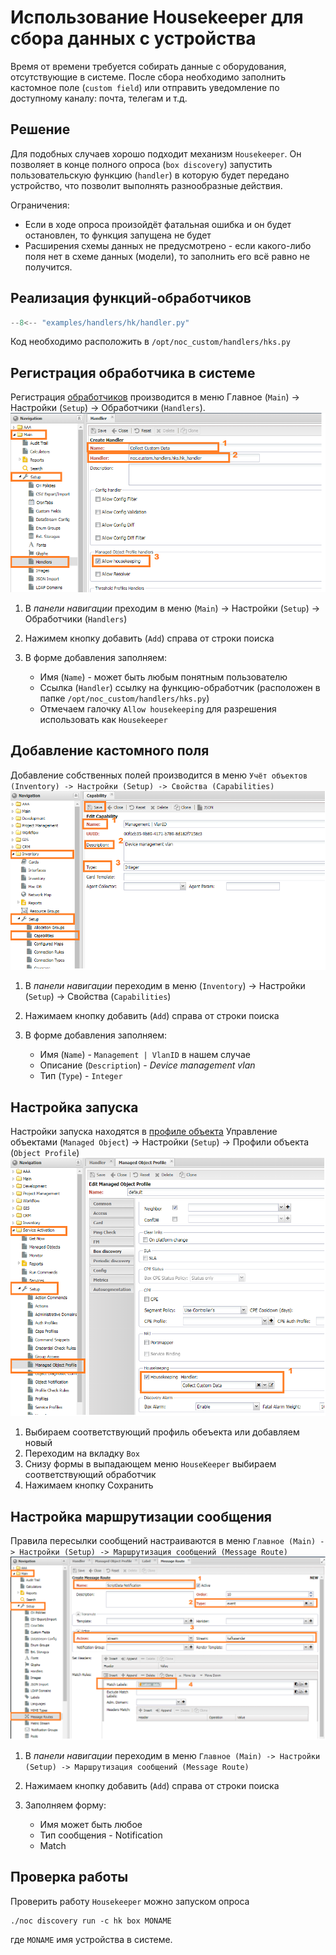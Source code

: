 # Использование Housekeeper для сбора данных с устройства

Время от времени требуется собирать данные с оборудования, отсутствующие в системе.
После сбора необходимо заполнить кастомное поле (`custom field`) или отправить уведомление по доступному каналу: почта, телегам и т.д.


## Решение

Для подобных случаев хорошо подходит механизм `Housekeeper`.
Он позволяет в конце полного опроса (`box discovery`) запустить пользовательскую функцию (`handler`) в которую будет передано устройство,
что позволит выполнять разнообразные действия.

Ограничения:

* Если в ходе опроса произойдёт фатальная ошибка и он будет остановлен, то функция запущена не будет
* Расширения схемы данных не предусмотрено - если какого-либо поля нет в схеме данных (модели), то заполнить его всё равно не получится.

## Реализация функций-обработчиков

```  py title="/opt/noc_custom/handlers/hks.py" linenums="1"
--8<-- "examples/handlers/hk/handler.py"
```


Код необходимо расположить в `/opt/noc_custom/handlers/hks.py`

## Регистрация обработчика в системе

Регистрация [обработчиков](../concepts/handler/index.md) производится в меню Главное (`Main`) -> Настройки (`Setup`) -> Обработчики (`Handlers`).
![Регистрация обработчика в системе](new-handler-scr.png)
 
1. В *панели навигации* преходим в меню (`Main`) -> Настройки (`Setup`) -> Обработчики (`Handlers`)
2. Нажимем кнопку добавить (`Add`) справа от строки поиска
3. В форме добавления заполняем:

    * Имя (`Name`) - может быть любым понятным пользователю
    * Ссылка (`Handler`) ссылку на функцию-обработчик (расположен в папке `/opt/noc_custom/handlers/hks.py`)
    * Отмечаем галочку `Allow housekeeping` для разрешения использовать как `Housekeeper`

## Добавление кастомного поля

Добавление собственных полей производится в меню `Учёт объектов (Inventory) -> Настройки (Setup) -> Свойства (Capabilities)`
![Добавление нового Capabilities](new-caps-scr.png)

1. В *панели навигации* переходим в меню (`Inventory`) -> Настройки (`Setup`) -> Свойства (`Capabilities`)
2. Нажимаем кнопку добавить (`Add`) справа от строки поиска
3. В форме добавления заполняем:

    * Имя (`Name`) - `Management | VlanID` в нашем случае
    * Описание (`Description`) - *Device management vlan*
    * Тип (`Type`) - `Integer`


## Настройка запуска

Настройки запуска находятся в [профиле объекта](../concepts/managed-object-profile/index.md)
Управление объектами (`Managed Object`) -> Настройки (`Setup`) -> Профили объекта (`Object Profile`)
![](setup-profile-scr.png)

1. Выбираем соответствующий профиль обеъекта или добавляем новый
2. Переходим на вкладку `Box`
3. Снизу формы в выпадающем меню `HouseKeeper` выбираем соответствующий обработчик
4. Нажимаем кнопку Сохранить

## Настройка маршрутизации сообщения

Правила пересылки сообщений настраиваются в меню `Главное (Main) -> Настройки (Setup) -> Маршрутизация сообщений (Message Route)`
![Настройка пересылки сообщения пользователя](mx-new-send-scr.png)

1. В *панели навигации* переходим в меню `Главное (Main) -> Настройки (Setup) -> Маршрутизация сообщений (Message Route)`
2. Нажимаем кнопку добавить (`Add`) справа от строки поиска
3. Заполняем форму:

   * Имя может быть любое
   * Тип сообщения - Notification
   * Match 

## Проверка работы

Проверить работу `Housekeeper` можно запуском опроса 

```
./noc discovery run -c hk box MONAME
```

где `MONAME` имя устройства в системе.
